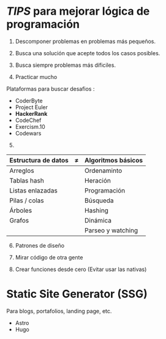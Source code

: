 # **_TIPS_** para mejorar lógica de programación

1.  Descomponer problemas en problemas más pequeños.

2.  Busca una solución que acepte todos los casos posibles.

3.  Busca siempre problemas más díficiles.

4.  Practicar mucho

Plataformas para buscar desafios :

- CoderByte
- Project Euler
- **HackerRank**
- CodeChef
- Exercism.10
- Codewars

5.

| Estructura de datos | ≠   | Algoritmos básicos |
| ------------------- | --- | ------------------ |
| Arreglos            |     | Ordenaminto        |
| Tablas hash         |     | Heración           |
| Listas enlazadas    |     | Programación       |
| Pilas / colas       |     | Búsqueda           |
| Árboles             |     | Hashing            |
| Grafos              |     | Dinámica           |
|                     |     | Parseo y watching  |

6.  Patrones de diseño

7.  Mirar código de otra gente

8.  Crear funciones desde cero (Evitar usar las nativas)

# Static Site Generator (SSG)

Para blogs, portafolios, landing page, etc.

- Astro
- Hugo
